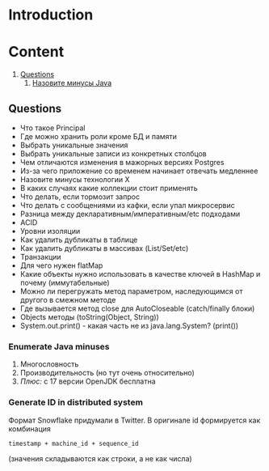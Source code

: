# Introduction

# Content
1. [Questions](#questions)
   1. [Назовите минусы Java](#enumerate-java-minuses)


## Questions
- Что такое Principal
- Где можно хранить роли кроме БД и памяти
- Выбрать уникальные значения
- Выбрать уникальные записи из конкретных столбцов
- Чем отличаются изменения в мажорных версиях Postgres
- Из-за чего приложение со временем начинает отвечать медленнее
- Назовите минусы технологии Х
- В каких случаях какие коллекции стоит применять
- Что делать, если тормозит запрос
- Что делать с сообщениями из кафки, если упал микросервис
- Разница между декларативным/императивным/etc подходами
- ACID
- Уровни изоляции
- Как удалить дубликаты в таблице
- Как удалить дубликаты в массивах (List/Set/etc)
- Транзакции
- Для чего нужен flatMap
- Какие объекты нужно использовать в качестве ключей в HashMap и почему (иммутабельные)
- Можно ли перегружать метод параметром, наследующимся от другого в смежном методе
- Где вызывается метод close для AutoCloseable (catch/finally блоки)
- Objects методы (toString(Object, String))
- System.out.print() - какая часть не из java.lang.System? (print())


### Enumerate Java minuses
1. Многословность
2. Производительность (но тут очень относительно)
3. *Плюс:* с 17 версии OpenJDK бесплатна

### Generate ID in distributed system
Формат Snowflake придумали в Twitter. В оригинале id формируется как комбинация
```
timestamp + machine_id + sequence_id
```
(значения складываются как строки, а не как числа)